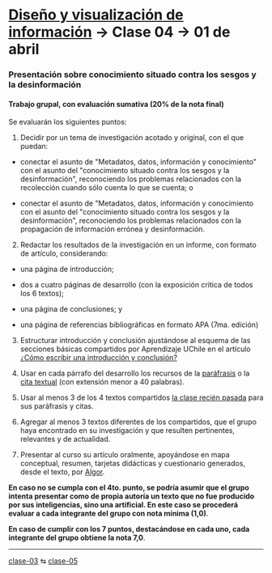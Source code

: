 # [Diseño y visualización de información](https://github.com/profesorfaco/aud5v027-2025) → Clase 04 → 01 de abril

### Presentación sobre conocimiento situado contra los sesgos y la desinformación

#### Trabajo grupal, con evaluación sumativa (20% de la nota final)

Se evaluarán los siguientes puntos:

1. Decidir por un tema de investigación acotado y original, con el que puedan: 

- conectar el asunto de "Metadatos, datos, información y conocimiento" con el asunto del "conocimiento situado contra los sesgos y la desinformación", reconociendo los problemas relacionados con la recolección cuando sólo cuenta lo que se cuenta; o

- conectar el asunto de "Metadatos, datos, información y conocimiento con el asunto del "conocimiento situado contra los sesgos y la desinformación", reconociendo los problemas relacionados con la propagación de información errónea y desinformación.

2. Redactar los resultados de la investigación en un informe, con formato de artículo, considerando:

- una página de introducción;

- dos a cuatro páginas de desarrollo (con la exposición crítica de todos los 6 textos);

- una página de conclusiones; y

- una página de referencias bibliográficas en formato APA (7ma. edición)

3. Estructurar introducción y conclusión ajustándose al esquema de las secciones básicas compartidos por Aprendizaje UChile en el artículo [¿Cómo escribir una introducción y conclusión?](https://aprendizaje.uchile.cl/recursos-para-leer-escribir-y-hablar-en-la-universidad/profundiza/profundiza-la-escritura/como-escribir-una-introduccion-y-conclusion/?highlight=introducci%C3%B3n)

4. Usar en cada párrafo del desarrollo los recursos de la [paráfrasis](https://guiastematicas.bibliotecas.uc.cl/apa7/parafraseo) o la [cita textual](https://guiastematicas.bibliotecas.uc.cl/apa7/citatextual) (con extensión menor a 40 palabras).

5. Usar al menos 3 de los 4 textos compartidos [la clase recién pasada](https://github.com/profesorfaco/aud5v027-2025/blob/main/clase-03/README.md) para sus paráfrasis y citas.

6. Agregar al menos 3 textos diferentes de los compartidos, que el grupo haya encontrado en su investigación y que resulten pertinentes, relevantes y de actualidad.
  
7. Presentar al curso su artículo oralmente, apoyándose en mapa conceptual, resumen, tarjetas didácticas y cuestionario generados, desde el texto, por [Algor](https://www.algoreducation.com/es).

**En caso no se cumpla con el 4to. punto, se podría asumir que el grupo intenta presentar como de propia autoría un texto que no fue producido por sus inteligencias, sino una artificial. En este caso se procederá evaluar a cada integrante del grupo con nota mínima (1,0)**.

**En caso de cumplir con los 7 puntos, destacándose en cada uno, cada integrante del grupo obtiene la nota 7,0**.

_ _ _ _ 

[clase-03](https://github.com/profesorfaco/aud5v027-2025/blob/main/clase-03/README.md) ⇆ [clase-05](https://github.com/profesorfaco/aud5v027-2025/blob/main/clase-05/README.md)
